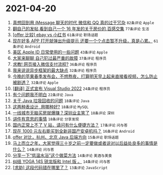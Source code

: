 # 2021-04-20

1. [真想回到用 iMessage 聊天的时代 微信和 QQ 真的过于冗杂](https://www.v2ex.com/t/771830) `82条评论` `Apple`
1. [翻自己的发帖,看到自己一个 16 年发的关于房价的,百感交集](https://www.v2ex.com/t/771798) `77条评论` `生活`
1. [[offer 比较] ebay vs 小红书](https://www.v2ex.com/t/771819) `61条评论` `职场话题`
1. [现在好多 APP 打开就弹出升级提示 还要一个个点击暂不升级，真是心累。](https://www.v2ex.com/t/771820) `61条评论` `Android`
1. [美区 Apple ID 日常使用的一些问题](https://www.v2ex.com/t/771832) `43条评论` `Apple`
1. [大家来聊聊 自己犯过最严重的故障](https://www.v2ex.com/t/771899) `37条评论` `程序员`
1. [求教! 网页接入微信支付流程?](https://www.v2ex.com/t/771800) `36条评论` `程序员`
1. [我来说说异步框架的最大缺点](https://www.v2ex.com/t/771935) `32条评论` `程序员`
1. [今晚的苹果春季发布会，不想熬夜，打算明天早上起来直接看视频，怎么防止被剧透？](https://www.v2ex.com/t/771898) `32条评论` `Apple`
1. [[翻译] 正式宣布 Visual Studio 2022](https://www.v2ex.com/t/771833) `24条评论` `程序员`
1. [有个问题我不明白](https://www.v2ex.com/t/771879) `22条评论` `Java`
1. [关于 Java 垃圾回收的问题](https://www.v2ex.com/t/771890) `18条评论` `Java`
1. [这两种表设计, 用哪种好?](https://www.v2ex.com/t/771862) `18条评论` `MySQL`
1. [一线城市无脑买房就爆赚？深圳业主笑了](https://www.v2ex.com/t/771847) `18条评论` `深圳`
1. [讲件有意思的事情](https://www.v2ex.com/t/771801) `18条评论` `分享发现`
1. [国内正常上不了 V 站，请问有什么便捷方法？](https://www.v2ex.com/t/771811) `17条评论` `问与答`
1. [现在 1000 元左右能买到全新非国产安卓机吗？](https://www.v2ex.com/t/771909) `16条评论` `Android`
1. [offer 对比，杭州、北京 Java 后端方向](https://www.v2ex.com/t/771805) `15条评论` `职场话题`
1. [马上而立之年，大家觉得三十岁之前一定要做或者说对以后益处良多的事情是什么？](https://www.v2ex.com/t/771878) `14条评论` `问与答`
1. [分享一下“低温水浴”这个做菜方法](https://www.v2ex.com/t/771868) `14条评论` `美酒与美食`
1. [纠结 YOGA 14S 锐龙版和 Intel 版 。](https://www.v2ex.com/t/771810) `14条评论` `问与答`
1. [[求助] 这段代码错在哪里了？](https://www.v2ex.com/t/771872) `13条评论` `JavaScript`
